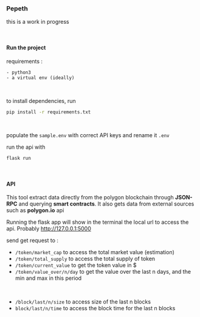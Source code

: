 ### Pepeth

this is a work in progress

&nbsp;

#### Run the project

requirements : 

    - python3
    - a virtual env (ideally)

&nbsp;

to install dependencies, run

```bash 
pip install -r requirements.txt
```

&nbsp;


populate the `sample.env` with correct API keys and rename it `.env`

run the api with 
```bash
flask run
```

&nbsp;


#### API 

This tool extract data directly from the polygon blockchain through **JSON-RPC** and querying **smart contracts**.
It also gets data from external sources such as **polygon.io** api


Running the flask app will show in the terminal the local url to access the api. Probably http://127.0.0.1:5000

send get request to :

-  `/token/market_cap` to access the total market value (estimation)
-  `/token/total_supply` to access the total supply of token
-  `/token/current_value` to get the token value in $
-  `/token/value_over/n/day` to get the value over the last n days, and the min and max in this period

&nbsp;

- `/block/last/n/size` to access size of the last n blocks
- `block/last/n/time` to access the block time for the last n blocks
